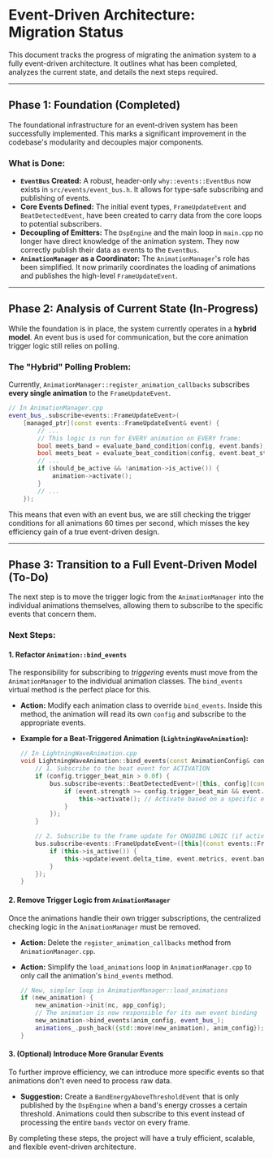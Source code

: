 # Event-Driven Architecture: Migration Status

This document tracks the progress of migrating the animation system to a fully event-driven architecture. It outlines what has been completed, analyzes the current state, and details the next steps required.

---

## Phase 1: Foundation (Completed)

The foundational infrastructure for an event-driven system has been successfully implemented. This marks a significant improvement in the codebase's modularity and decouples major components.

### What is Done:
*   **`EventBus` Created:** A robust, header-only `why::events::EventBus` now exists in `src/events/event_bus.h`. It allows for type-safe subscribing and publishing of events.
*   **Core Events Defined:** The initial event types, `FrameUpdateEvent` and `BeatDetectedEvent`, have been created to carry data from the core loops to potential subscribers.
*   **Decoupling of Emitters:** The `DspEngine` and the main loop in `main.cpp` no longer have direct knowledge of the animation system. They now correctly publish their data as events to the `EventBus`.
*   **`AnimationManager` as a Coordinator:** The `AnimationManager`'s role has been simplified. It now primarily coordinates the loading of animations and publishes the high-level `FrameUpdateEvent`.

---

## Phase 2: Analysis of Current State (In-Progress)

While the foundation is in place, the system currently operates in a **hybrid model**. An event bus is used for communication, but the core animation trigger logic still relies on polling.

### The "Hybrid" Polling Problem:

Currently, `AnimationManager::register_animation_callbacks` subscribes **every single animation** to the `FrameUpdateEvent`.

```cpp
// In AnimationManager.cpp
event_bus_.subscribe<events::FrameUpdateEvent>(
    [managed_ptr](const events::FrameUpdateEvent& event) {
        // ...
        // This logic is run for EVERY animation on EVERY frame:
        bool meets_band = evaluate_band_condition(config, event.bands);
        bool meets_beat = evaluate_beat_condition(config, event.beat_strength);
        // ...
        if (should_be_active && !animation->is_active()) {
            animation->activate();
        }
        // ...
    });
```

This means that even with an event bus, we are still checking the trigger conditions for all animations 60 times per second, which misses the key efficiency gain of a true event-driven design.

---

## Phase 3: Transition to a Full Event-Driven Model (To-Do)

The next step is to move the trigger logic from the `AnimationManager` into the individual animations themselves, allowing them to subscribe to the specific events that concern them.

### Next Steps:

#### 1. **Refactor `Animation::bind_events`**

The responsibility for subscribing to *triggering* events must move from the `AnimationManager` to the individual animation classes. The `bind_events` virtual method is the perfect place for this.

*   **Action:** Modify each animation class to override `bind_events`. Inside this method, the animation will read its own `config` and subscribe to the appropriate events.

*   **Example for a Beat-Triggered Animation (`LightningWaveAnimation`):**

    ```cpp
    // In LightningWaveAnimation.cpp
    void LightningWaveAnimation::bind_events(const AnimationConfig& config, events::EventBus& bus) override {
        // 1. Subscribe to the beat event for ACTIVATION
        if (config.trigger_beat_min > 0.0f) {
            bus.subscribe<events::BeatDetectedEvent>([this, config](const events::BeatDetectedEvent& event) {
                if (event.strength >= config.trigger_beat_min && event.strength <= config.trigger_beat_max) {
                    this->activate(); // Activate based on a specific event
                }
            });
        }

        // 2. Subscribe to the frame update for ONGOING LOGIC (if active)
        bus.subscribe<events::FrameUpdateEvent>([this](const events::FrameUpdateEvent& event) {
            if (this->is_active()) {
                this->update(event.delta_time, event.metrics, event.bands, event.beat_strength);
            }
        });
    }
    ```

#### 2. **Remove Trigger Logic from `AnimationManager`**

Once the animations handle their own trigger subscriptions, the centralized checking logic in the `AnimationManager` must be removed.

*   **Action:** Delete the `register_animation_callbacks` method from `AnimationManager.cpp`.

*   **Action:** Simplify the `load_animations` loop in `AnimationManager.cpp` to only call the animation's `bind_events` method.

    ```cpp
    // New, simpler loop in AnimationManager::load_animations
    if (new_animation) {
        new_animation->init(nc, app_config);
        // The animation is now responsible for its own event binding
        new_animation->bind_events(anim_config, event_bus_); 
        animations_.push_back({std::move(new_animation), anim_config});
    }
    ```

#### 3. **(Optional) Introduce More Granular Events**

To further improve efficiency, we can introduce more specific events so that animations don't even need to process raw data.

*   **Suggestion:** Create a `BandEnergyAboveThresholdEvent` that is only published by the `DspEngine` when a band's energy crosses a certain threshold. Animations could then subscribe to this event instead of processing the entire `bands` vector on every frame.

By completing these steps, the project will have a truly efficient, scalable, and flexible event-driven architecture.
